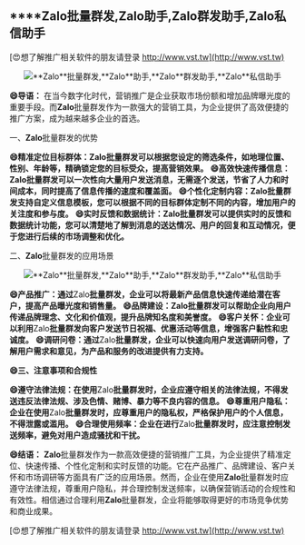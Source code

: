 ## ****Zalo**批量群发,**Zalo**助手,**Zalo**群发助手,**Zalo**私信助手**

[😍想了解推广相关软件的朋友请登录 http://www.vst.tw](http://www.vst.tw)

 <center><img src="https://vst.tw/MP4/tuiguang/png/7.png" alt="**Zalo**批量群发,**Zalo**助手,**Zalo**群发助手,**Zalo**私信助手"></center>

**😄导语：**
在当今数字化时代，营销推广是企业获取市场份额和增加品牌曝光度的重要手段。而**Zalo**批量群发作为一款强大的营销工具，为企业提供了高效便捷的推广方案，成为越来越多企业的首选。

一、**Zalo**批量群发的优势

**😄精准定位目标群体：**Zalo**批量群发可以根据您设定的筛选条件，如地理位置、性别、年龄等，精确锁定您的目标受众，提高营销效果。**
**😄高效快速传播信息：**Zalo**批量群发可以一次性向大量用户发送消息，无需逐个发送，节省了人力和时间成本，同时提高了信息传播的速度和覆盖面。**
**😄个性化定制内容：**Zalo**批量群发支持自定义信息模板，您可以根据不同的目标群体定制不同的内容，增加用户的关注度和参与度。**
**😄实时反馈和数据统计：**Zalo**批量群发可以提供实时的反馈和数据统计功能，您可以清楚地了解到消息的送达情况、用户的回复和互动情况，便于您进行后续的市场调整和优化。**

二、**Zalo**批量群发的应用场景

 <center><img src="https://vst.tw/MP4/tuiguang/png/1.png" alt="**Zalo**批量群发,**Zalo**助手,**Zalo**群发助手,**Zalo**私信助手"></center>

**😄产品推广：通过**Zalo**批量群发，企业可以将最新产品信息快速传递给潜在客户，提高产品曝光度和销售量。**
**😄品牌建设：**Zalo**批量群发可以帮助企业向用户传递品牌理念、文化和价值观，提升品牌知名度和美誉度。**
**😄客户关怀：企业可以利用**Zalo**批量群发向客户发送节日祝福、优惠活动等信息，增强客户黏性和忠诚度。**
**😄调研问卷：通过**Zalo**批量群发，企业可以快速向用户发送调研问卷，了解用户需求和意见，为产品和服务的改进提供有力支持。**

**😄三、注意事项和合规性**

**😄遵守法律法规：在使用**Zalo**批量群发时，企业应遵守相关的法律法规，不得发送违反法律法规、涉及色情、赌博、暴力等不良内容的信息。**
**😄尊重用户隐私：企业在使用**Zalo**批量群发时，应尊重用户的隐私权，严格保护用户的个人信息，不得泄露或滥用。**
**😄合理使用频率：企业在进行**Zalo**批量群发时，应注意控制发送频率，避免对用户造成骚扰和干扰。**

**😄结语：**
**Zalo**批量群发作为一款高效便捷的营销推广工具，为企业提供了精准定位、快速传播、个性化定制和实时反馈的功能。它在产品推广、品牌建设、客户关怀和市场调研等方面具有广泛的应用场景。然而，企业在使用**Zalo**批量群发时应遵守法律法规，尊重用户隐私，并合理控制发送频率，以确保营销活动的合规性和有效性。相信通过合理利用**Zalo**批量群发，企业将能够取得更好的市场竞争优势和商业成果。

[😍想了解推广相关软件的朋友请登录 http://www.vst.tw](http://www.vst.tw)




